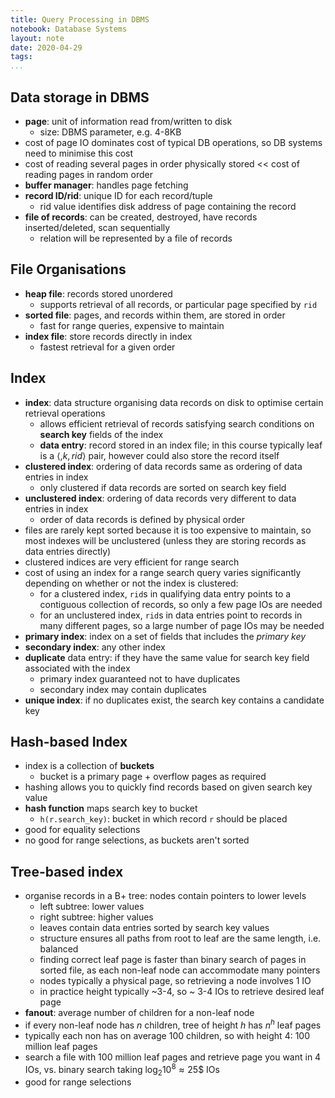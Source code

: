 ```yaml
---
title: Query Processing in DBMS
notebook: Database Systems
layout: note
date: 2020-04-29
tags: 
...
```



## Data storage in DBMS

- **page**: unit of information read from/written to disk
  - size: DBMS parameter, e.g. 4-8KB
- cost of page IO dominates cost of typical DB operations, so DB systems need to minimise this cost
- cost of reading several pages in order physically stored << cost of reading pages in random order
- **buffer manager**: handles page fetching
- **record ID/rid**: unique ID for each record/tuple
  - rid value identifies disk address of page containing the record
- **file of records**: can be created, destroyed, have records inserted/deleted, scan sequentially
  - relation will be represented by a file of records

## File Organisations

- **heap file**: records stored unordered
  - supports retrieval of all records, or particular page specified by `rid`
- **sorted file**: pages, and records within them, are stored in order
  - fast for range queries, expensive to maintain
- **index file**: store records directly in index
  - fastest retrieval for a given order

## Index 

- **index**: data structure organising data records on disk to optimise certain retrieval operations
  - allows efficient retrieval of records satisfying search conditions on **search key** fields
    of the index
  - **data entry**: record stored in an index file; in this course typically leaf is a $\langle, k, rid\rangle$ pair, however could also store the record itself
- **clustered index**: ordering of data records same as ordering of data entries in index
  - only clustered if data records are sorted on search key field
- **unclustered index**: ordering of data records very different to data entries in index
  - order of data records is defined by physical order
- files are rarely kept sorted because it is too expensive to maintain, so most indexes will be
  unclustered (unless they are storing records as data entries directly)
- clustered indices are very efficient for range search
- cost of using an index for a range search query varies significantly depending on whether or not
  the index is clustered: 
  - for a clustered index, `rid`s in qualifying data entry points to a 
    contiguous collection of records, so only a few page IOs are needed
  - for an unclustered index, `rid`s in data entries point to records in many different pages, so a
    large number of page IOs may be needed
- **primary index**: index on a set of fields that includes the *primary key*
- **secondary index**: any other index
- **duplicate** data entry: if they have the same value for search key field associated with the
  index
  - primary index guaranteed not to have duplicates
  - secondary index may contain duplicates
- **unique index**: if no duplicates exist, the search key contains a candidate key

## Hash-based Index

- index is a collection of **buckets** 
  - bucket is a primary page + overflow pages as required
- hashing allows you to quickly find records based on given search key value
- **hash function** maps search key to bucket
  - `h(r.search_key)`: bucket in which record `r` should be placed
- good for equality selections
- no good for range selections, as buckets aren't sorted

## Tree-based index

- organise records in a B+ tree: nodes contain pointers to lower levels
  - left subtree: lower values
  - right subtree: higher values
  - leaves contain data entries sorted by search key values
  - structure ensures all paths from root to leaf are the same length, i.e. balanced
  - finding correct leaf page is faster than binary search of pages in sorted file, as
    each non-leaf node can accommodate many pointers
  - nodes typically a physical page, so retrieving a node involves 1 IO
  - in practice height typically ~3-4, so ~ 3-4 IOs to retrieve desired leaf page
- **fanout**: average number of children for a non-leaf node
- if every non-leaf node has $n$ children, tree of height $h$ has $n^h$ leaf pages
- typically each non has on average 100 children, so with height 4: 100 million leaf pages
- search a file with 100 million leaf pages and retrieve page you want in 4 IOs, vs. binary search
  taking $\log_{2}{10^8} \approx 25$$ IOs
- good for range selections
